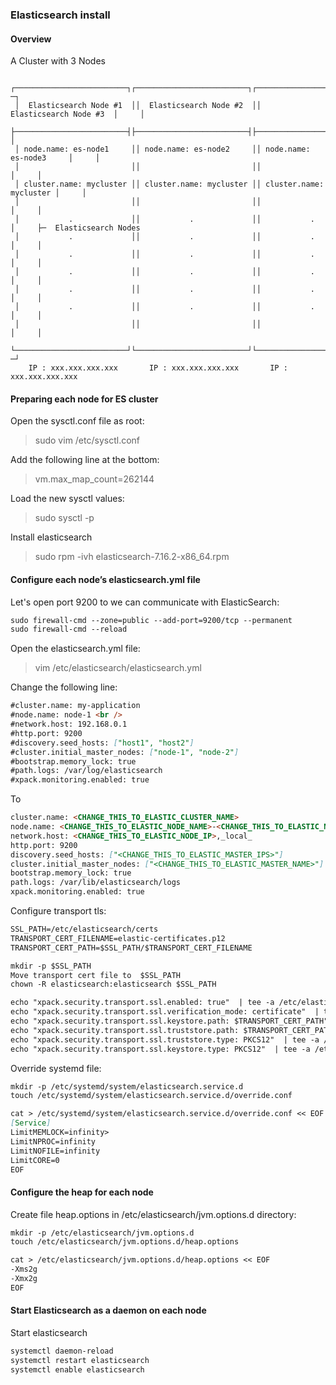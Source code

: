 ### Elasticsearch install

#### Overview

A Cluster with 3 Nodes

  ```
   ┌─────────────────────────┐┌─────────────────────────┐┌─────────────────────────┐    ─┐
   │  Elasticsearch Node #1  ││  Elasticsearch Node #2  ││  Elasticsearch Node #3  │     │
   ├─────────────────────────┤├─────────────────────────┤├─────────────────────────┤     │
   │ node.name: es-node1     ││ node.name: es-node2     ││ node.name: es-node3     │     │
   │                         ││                         ││                         │     │
   │ cluster.name: mycluster ││ cluster.name: mycluster ││ cluster.name: mycluster │     │
   │                         ││                         ││                         │     │
   │           .             ││           .             ││           .             │     ├─  Elasticsearch Nodes
   │           .             ││           .             ││           .             │     │
   │           .             ││           .             ││           .             │     │
   │           .             ││           .             ││           .             │     │
   │           .             ││           .             ││           .             │     │
   │           .             ││           .             ││           .             │     │
   │                         ││                         ││                         │     │
   └─────────────────────────┘└─────────────────────────┘└─────────────────────────┘    ─┘
      IP : xxx.xxx.xxx.xxx       IP : xxx.xxx.xxx.xxx       IP : xxx.xxx.xxx.xxx
  ```

#### Preparing each node for ES cluster

Open the sysctl.conf file as root:

  > sudo vim /etc/sysctl.conf

Add the following line at the bottom:

  > vm.max_map_count=262144

Load the new sysctl values:

  > sudo sysctl -p

Install elasticsearch

  > sudo rpm -ivh elasticsearch-7.16.2-x86_64.rpm

#### Configure each node’s elasticsearch.yml file

Let's open port 9200 to we can communicate with ElasticSearch:
```markdown
sudo firewall-cmd --zone=public --add-port=9200/tcp --permanent
sudo firewall-cmd --reload
```
 
Open the elasticsearch.yml file:

  > vim /etc/elasticsearch/elasticsearch.yml

Change the following line:
```markdown
#cluster.name: my-application
#node.name: node-1 <br />
#network.host: 192.168.0.1
#http.port: 9200
#discovery.seed_hosts: ["host1", "host2"]
#cluster.initial_master_nodes: ["node-1", "node-2"]
#bootstrap.memory_lock: true
#path.logs: /var/log/elasticsearch
#xpack.monitoring.enabled: true
```

  To
  
```markdown
cluster.name: <CHANGE_THIS_TO_ELASTIC_CLUSTER_NAME>
node.name: <CHANGE_THIS_TO_ELASTIC_NODE_NAME>-<CHANGE_THIS_TO_ELASTIC_NODE_NUMBER>
network.host: <CHANGE_THIS_TO_ELASTIC_NODE_IP>,_local_
http.port: 9200
discovery.seed_hosts: ["<CHANGE_THIS_TO_ELASTIC_MASTER_IPS>"]
cluster.initial_master_nodes: ["<CHANGE_THIS_TO_ELASTIC_MASTER_NAME>"]
bootstrap.memory_lock: true
path.logs: /var/lib/elasticsearch/logs
xpack.monitoring.enabled: true
```
Configure transport tls:
```markdown
SSL_PATH=/etc/elasticsearch/certs
TRANSPORT_CERT_FILENAME=elastic-certificates.p12
TRANSPORT_CERT_PATH=$SSL_PATH/$TRANSPORT_CERT_FILENAME
```
```markdown
mkdir -p $SSL_PATH
Move transport cert file to  $SSL_PATH
chown -R elasticsearch:elasticsearch $SSL_PATH
```
```markdown
echo "xpack.security.transport.ssl.enabled: true"  | tee -a /etc/elasticsearch/elasticsearch.yml
echo "xpack.security.transport.ssl.verification_mode: certificate"  | tee -a /etc/elasticsearch/elasticsearch.yml
echo "xpack.security.transport.ssl.keystore.path: $TRANSPORT_CERT_PATH"  | tee -a /etc/elasticsearch/elasticsearch.yml
echo "xpack.security.transport.ssl.truststore.path: $TRANSPORT_CERT_PATH"  | tee -a /etc/elasticsearch/elasticsearch.yml
echo "xpack.security.transport.ssl.truststore.type: PKCS12"  | tee -a /etc/elasticsearch/elasticsearch.yml
echo "xpack.security.transport.ssl.keystore.type: PKCS12"  | tee -a /etc/elasticsearch/elasticsearch.yml
```
Override systemd file:
```markdown
mkdir -p /etc/systemd/system/elasticsearch.service.d
touch /etc/systemd/system/elasticsearch.service.d/override.conf
```
```markdown
cat > /etc/systemd/system/elasticsearch.service.d/override.conf << EOF
[Service]
LimitMEMLOCK=infinity>
LimitNPROC=infinity
LimitNOFILE=infinity
LimitCORE=0
EOF
```

#### Configure the heap for each node

Create file heap.options in  /etc/elasticsearch/jvm.options.d directory:
```markdown
mkdir -p /etc/elasticsearch/jvm.options.d
touch /etc/elasticsearch/jvm.options.d/heap.options
```
```markdown  
cat > /etc/elasticsearch/jvm.options.d/heap.options << EOF
-Xms2g
-Xmx2g
EOF
```
  
#### Start Elasticsearch as a daemon on each node

Start elasticsearch 
```markdown
systemctl daemon-reload
systemctl restart elasticsearch
systemctl enable elasticsearch
```
